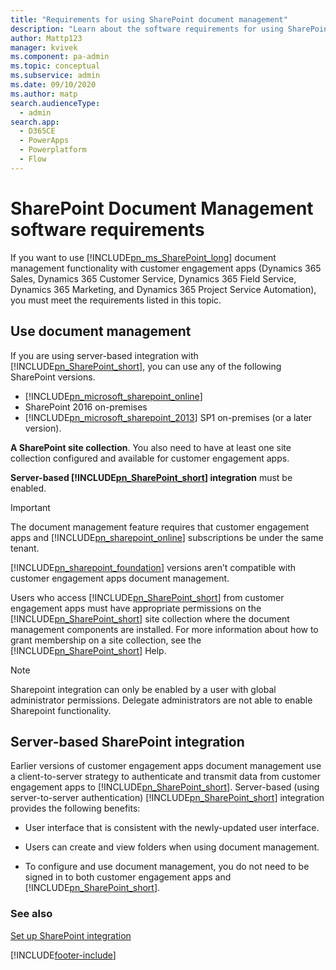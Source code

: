 ```yaml
---
title: "Requirements for using SharePoint document management"
description: "Learn about the software requirements for using SharePoint document management for apps in Dynamics 365, including site collections and server-based integration."
author: Mattp123
manager: kvivek
ms.component: pa-admin
ms.topic: conceptual
ms.subservice: admin
ms.date: 09/10/2020
ms.author: matp
search.audienceType: 
  - admin
search.app:
  - D365CE
  - PowerApps
  - Powerplatform
  - Flow
---
```

# SharePoint Document Management software requirements

If you want to use [!INCLUDE[pn_ms_SharePoint_long](../includes/pn-ms-sharepoint-long.md)] document management functionality with customer engagement apps (Dynamics 365 Sales, Dynamics 365 Customer Service, Dynamics 365 Field Service, Dynamics 365 Marketing, and Dynamics 365 Project Service Automation), you must meet the requirements listed in this topic.  

<a name="docman_online"></a>   
## Use document management 
 If you are using server-based integration with [!INCLUDE[pn_SharePoint_short](../includes/pn-sharepoint-short.md)], you can use any of the following SharePoint versions. 
-  [!INCLUDE[pn_microsoft_sharepoint_online](../includes/pn-microsoft-sharepoint-online.md)] 
- SharePoint 2016 on-premises
- [!INCLUDE[pn_microsoft_sharepoint_2013](../includes/pn-microsoft-sharepoint-2013.md)] SP1 on-premises (or a later version).  

**A SharePoint site collection**. You also need to have at least one site collection configured and available for customer engagement apps.  

**Server-based [!INCLUDE[pn_SharePoint_short](../includes/pn-sharepoint-short.md)] integration**  must be enabled.  

> [!IMPORTANT]
>  The document management feature requires that customer engagement apps and [!INCLUDE[pn_sharepoint_online](../includes/pn-sharepoint-online.md)] subscriptions be under the same tenant.  
> 
> [!INCLUDE[pn_sharepoint_foundation](../includes/pn-sharepoint-foundation.md)] versions aren’t compatible with customer engagement apps document management.  

 Users who access [!INCLUDE[pn_SharePoint_short](../includes/pn-sharepoint-short.md)] from customer engagement apps must have appropriate permissions on the [!INCLUDE[pn_SharePoint_short](../includes/pn-sharepoint-short.md)] site collection where the document management components are installed. For more information about how to grant membership on a site collection, see the [!INCLUDE[pn_SharePoint_short](../includes/pn-sharepoint-short.md)] Help.  
 
> [!NOTE]
> Sharepoint integration can only be enabled by a user with global administrator permissions. Delegate administrators are not able to enable Sharepoint functionality.

<a name="BKMK_enable_servertoserver"></a>   

## Server-based SharePoint integration  
 Earlier versions of customer engagement apps document management use a client-to-server strategy to authenticate and transmit data from customer engagement apps to [!INCLUDE[pn_SharePoint_short](../includes/pn-sharepoint-short.md)]. Server-based (using server-to-server authentication) [!INCLUDE[pn_SharePoint_short](../includes/pn-sharepoint-short.md)] integration provides the following benefits:  

- User interface that is consistent with the newly-updated user interface.  

- Users can create and view folders when using document management.

- To configure and use document management, you do not need to be signed in to both customer engagement apps and [!INCLUDE[pn_SharePoint_short](../includes/pn-sharepoint-short.md)].  




### See also  
[Set up SharePoint integration](set-up-sharepoint-integration.md)


[!INCLUDE[footer-include](../includes/footer-banner.md)]
